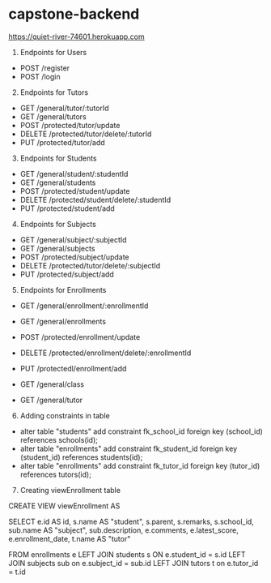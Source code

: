 # capstone-backend

https://quiet-river-74601.herokuapp.com 

1. Endpoints for Users
- POST /register
- POST /login

2. Endpoints for Tutors
- GET /general/tutor/:tutorId
- GET /general/tutors
- POST /protected/tutor/update
- DELETE /protected/tutor/delete/:tutorId
- PUT /protected/tutor/add

3. Endpoints for Students
- GET /general/student/:studentId
- GET /general/students
- POST /protected/student/update
- DELETE /protected/student/delete/:studentId
- PUT /protected/student/add

4. Endpoints for Subjects
- GET /general/subject/:subjectId
- GET /general/subjects
- POST /protected/subject/update
- DELETE /protected/tutor/delete/:subjectId
- PUT /protected/subject/add

5. Endpoints for Enrollments
- GET /general/enrollment/:enrollmentId
- GET /general/enrollments
- POST /protected/enrollment/update
- DELETE /protected/enrollment/delete/:enrollmentId
- PUT /protectedl/enrollment/add

- GET /general/class
- GET /general/tutor

6. Adding constraints in table
- alter table "students" add constraint fk_school_id foreign key (school_id) references schools(id);
- alter table "enrollments" add constraint fk_student_id foreign key (student_id) references students(id);
- alter table "enrollments" add constraint fk_tutor_id foreign key (tutor_id) references tutors(id);

7. Creating viewEnrollment table

CREATE VIEW viewEnrollment AS

SELECT e.id AS id,
	s.name AS "student", s.parent, s.remarks, s.school_id,
	sub.name AS "subject", sub.description,
	e.comments, e.latest_score, e.enrollment_date,
	t.name AS "tutor"
	
FROM enrollments e 
	LEFT JOIN students s ON e.student_id = s.id
	LEFT JOIN subjects sub on e.subject_id = sub.id
	LEFT JOIN tutors t on e.tutor_id = t.id
